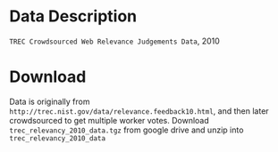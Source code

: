 # Data Description 

`TREC Crowdsourced Web Relevance Judgements Data`, 2010

# Download

Data is originally from `http://trec.nist.gov/data/relevance.feedback10.html`, and then later crowdsourced to get multiple worker votes.
Download `trec_relevancy_2010_data.tgz` from google drive and unzip into `trec_relevancy_2010_data`
